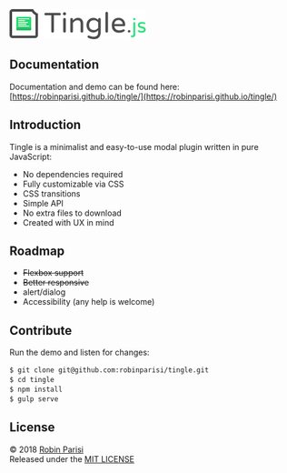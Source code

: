 
![Logo Tingle](logo.png)

## Documentation

Documentation and demo can be found here:
[https://robinparisi.github.io/tingle/](https://robinparisi.github.io/tingle/)

## Introduction

Tingle is a minimalist and easy-to-use modal plugin written in pure JavaScript:

* No dependencies required
* Fully customizable via CSS
* CSS transitions
* Simple API
* No extra files to download
* Created with UX in mind

## Roadmap

* ~~Flexbox support~~
* ~~Better responsive~~
* alert/dialog
* Accessibility (any help is welcome)

## Contribute

Run the demo and listen for changes:

```bash
$ git clone git@github.com:robinparisi/tingle.git
$ cd tingle
$ npm install
$ gulp serve
```

## License

© 2018 [Robin Parisi](https://github.com/robinparisi)  
Released under the [MIT LICENSE](http://opensource.org/licenses/MIT)
